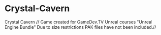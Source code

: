 # Crystal-Cavern
Crystal Cavern
// Game created for GameDev.TV Unreal courses "Unreal Engine Bundle" 
  Due to size restrictions PAK files have not been included.//
  
  
